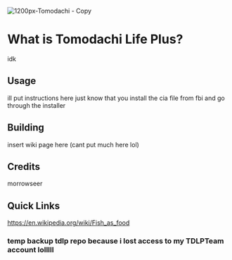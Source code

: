![1200px-Tomodachi - Copy](https://user-images.githubusercontent.com/93443315/162554604-755de253-f2e3-431a-8958-62cd87f81abe.png)
# What is Tomodachi Life Plus?
idk
## Usage
ill put instructions here just know that you install the cia file from fbi and go through the installer
## Building
insert wiki page here (cant put much here lol)
## Credits
morrowseer
## Quick Links
https://en.wikipedia.org/wiki/Fish_as_food

### temp backup tdlp repo because i lost access to my TDLPTeam account lolllll
